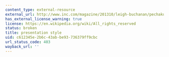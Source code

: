 ```yaml
---
content_type: external-resource
external_url: http://www.inc.com/magazine/201310/leigh-buchanan/pechakucha-a-peppy-brief-presentation-style.html
has_external_license_warning: true
license: https://en.wikipedia.org/wiki/All_rights_reserved
status: broken
title: presentation style
uid: c612345e-2b6c-43ab-be93-736379ff9cbc
url_status_code: 403
wayback_url: ''
---
```

